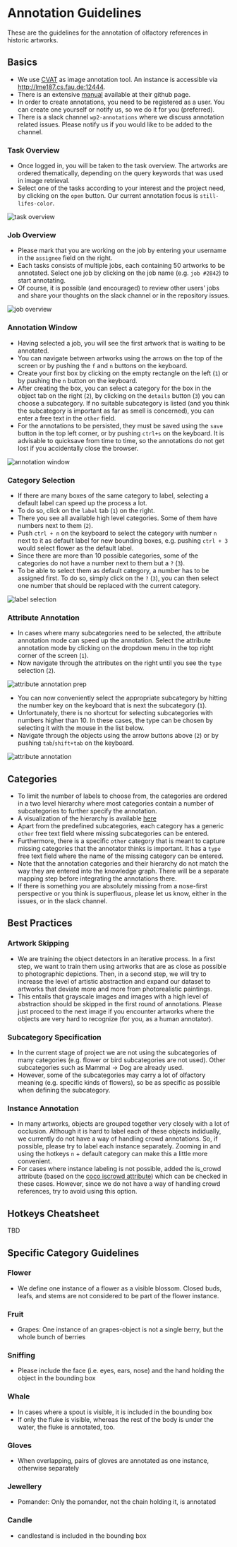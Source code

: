 # Annotation Guidelines
These are the guidelines for the annotation of olfactory references in historic artworks. 

## Basics
- We use [CVAT](https://github.com/openvinotoolkit/cvat) as image annotation tool. An instance is accessible via http://lme187.cs.fau.de:12444. 
- There is an extensive [manual](https://openvinotoolkit.github.io/cvat/docs/manual/) available at their github page.
- In order to create annotations, you need to be registered as a user. You can create one yourself or notify us, so we do it for you (preferred). 
- There is a slack channel `wp2-annotations` where we discuss annotation related issues. Please notify us if you would like to be added to the channel.

### Task Overview
- Once logged in, you will be taken to the task overview. The artworks are ordered thematically, depending on the query keywords that was used in image retrieval.
- Select one of the tasks according to your interest and the project need, by clicking on the `open` button. Our current annotation focus is `still-lifes-color`. 

![task overview](screenshots/task-overview.jpg)

### Job Overview
- Please mark that you are working on the job by entering your username in the `assignee` field on the right. 
- Each tasks consists of multiple jobs, each containing 50 artworks to be annotated. Select one job by clicking on the job name (e.g. `job #2842`) to start annotating. 
- Of course, it is possible (and encouraged) to review other users' jobs and share your thoughts on the slack channel or in the repository issues. 

![job overview](screenshots/job-overview.jpg)

### Annotation Window
- Having selected a job, you will see the first artwork that is waiting to be annotated. 
- You can navigate between artworks using the arrows on the top of the screen or by pushing the `f` and `n` buttons on the keyboard.
- Create your first box by clicking on the empty rectangle on the left (`1`) or by pushing the `n` button on the keyboard. 
- After creating the box, you can select a category for the box in the object tab on the right (`2`), by clicking on the `details` button (`3`) you can choose a subcategory. If no suitable subcategory is listed (and you think the subcategory is important as far as smell is concerned), you can enter a free text in the `other` field.
- For the annotations to be persisted, they must be saved using the `save` button in the top left corner, or by pushing `ctrl+s` on the keyboard. It is advisable to quicksave from time to time, so the annotations do not get lost if you accidentally close the browser.

![annotation window](screenshots/annotation-mode.png)

### Category Selection
- If there are many boxes of the same category to label, selecting a default label can speed up the process a lot.
- To do so, click on the `label` tab (`1`) on the right. 
- There you see all available high level categories. Some of them have numbers next to them (`2`).
- Push `ctrl + n` on the keyboard to select the category with number `n` next to it as default label for new bounding boxes, e.g. pushing `ctrl + 3` would select flower as the default label. 
- Since there are more than 10 possible categories, some of the categories do not have a number next to them but a `?` (`3`).
- To be able to select them as default category, a number has to be assigned first. To do so, simply click on the `?` (`3`), you can then select one number that should be replaced with the current category.

![label selection](screenshots/label-selection.png)

### Attribute Annotation
- In cases where many subcategories need to be selected, the attribute annotation mode can speed up the annotation. Select the attribute annotation mode by clicking on the dropdown menu in the top right corner of the screen (`1`).
- Now navigate through the attributes on the right until you see the `type` selection (`2`).

![attribute annotation prep](screenshots/attribute-annotation1.png)

- You can now conveniently select the appropriate subcategory by hitting the number key on the keyboard that is next the subcategory (`1`).
- Unfortunately, there is no shortcut for selecting subcategories with numbers higher than 10. In these cases, the type can be chosen by selecting it with the mouse in the list below.
- Navigate through the objects using the arrow buttons above (`2`) or by pushing `tab`/`shift+tab` on the keyboard.

![attribute annotation](screenshots/attribute-annotation2.png)


## Categories
- To limit the number of labels to choose from, the categories are ordered in a two level hierarchy where most categories contain a number of subcategories to further specify the annotation.
- A visualization of the hierarchy is available [here](labelsystem.jpg) 
- Apart from the predefined subcategories, each category has a generic `other` free text field where missing subcategories can be entered. 
- Furthermore, there is a specific `other` category that is meant to capture missing categories that the annotator thinks is important. It has a `type` free text field where the name of the missing category can be entered.
- Note that the annotation categories and their hierarchy do not match the way they are entered into the knowledge graph. There will be a separate mapping step before integrating the annotations there.
- If there is something you are absolutely missing from a nose-first perspective or you think is superfluous, please let us know, either in the issues, or in the slack channel.

## Best Practices

### Artwork Skipping 
- We are training the object detectors in an iterative process. In a first step, we want to train them using artworks that are as close as possible to photographic depictions. Then, in a second step, we will try to increase the level of artistic abstraction and expand our dataset to artworks that deviate more and more from photorealistic paintings. 
- This entails that grayscale images and images with a high level of abstraction should be skipped in the first round of annotations. Please just proceed to the next image if you encounter artworks where the objects are very hard to recognize (for you, as a human annotator).

### Subcategory Specification
- In the current stage of project we are not using the subcategories of many categories (e.g. flower or bird subcategories are not used). Other subcategories such as Mammal -> Dog are already used. 
- However, some of the subcategories may carry a lot of olfactory meaning (e.g. specific kinds of flowers), so be as specific as possible when defining the subcategory. 

### Instance Annotation
- In many artworks, objects are grouped together very closely with a lot of occlusion. Although it is hard to label each of these objects indidually, we currently do not have a way of handling crowd annotations. So, if possible, please try to label each instance separately. Zooming in and using the hotkeys `n` + default category can make this a little more convenient. 
- For cases where instance labeling is not possible, added the is_crowd attribute (based on the [coco iscrowd attribute](https://towardsdatascience.com/coco-data-format-for-object-detection-a4c5eaf518c5)) which can be checked in these cases. However, since we do not have a way of handling crowd references, try to avoid using this option.

## Hotkeys Cheatsheet
TBD

## Specific Category Guidelines

### Flower
- We define one instance of a flower as a visible blossom. Closed buds, leafs, and stems are not considered to be part of the flower instance.

### Fruit
- Grapes: One instance of an grapes-object is not a single berry, but the whole bunch of berries

### Sniffing
- Please include the face (i.e. eyes, ears, nose) and the hand holding the object in the bounding box

### Whale
- In cases where a spout is visible, it is included in the bounding box
- If only the fluke is visible, whereas the rest of the body is under the water, the fluke is annotated, too.

### Gloves
- When overlapping, pairs of gloves are annotated as one instance, otherwise separately

### Jewellery
- Pomander: Only the pomander, not the chain holding it, is annotated

### Candle
- candlestand is included in the bounding box
